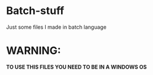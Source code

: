 # Batch-stuff
Just some files I made in batch language

# WARNING:

<b>TO USE THIS FILES YOU NEED TO BE IN A WINDOWS OS</b>
